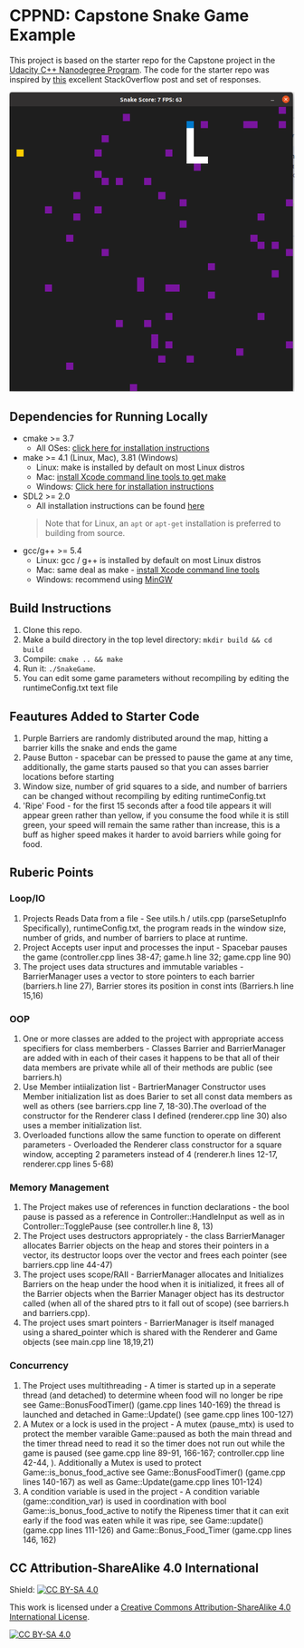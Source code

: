 # CPPND: Capstone Snake Game Example

This project is based on the starter repo for the Capstone project in the [Udacity C++ Nanodegree Program](https://www.udacity.com/course/c-plus-plus-nanodegree--nd213). The code for the starter repo was inspired by [this](https://codereview.stackexchange.com/questions/212296/snake-game-in-c-with-sdl) excellent StackOverflow post and set of responses.

<img src="snake_game.png"/>

## Dependencies for Running Locally
* cmake >= 3.7
  * All OSes: [click here for installation instructions](https://cmake.org/install/)
* make >= 4.1 (Linux, Mac), 3.81 (Windows)
  * Linux: make is installed by default on most Linux distros
  * Mac: [install Xcode command line tools to get make](https://developer.apple.com/xcode/features/)
  * Windows: [Click here for installation instructions](http://gnuwin32.sourceforge.net/packages/make.htm)
* SDL2 >= 2.0
  * All installation instructions can be found [here](https://wiki.libsdl.org/Installation)
  >Note that for Linux, an `apt` or `apt-get` installation is preferred to building from source. 
* gcc/g++ >= 5.4
  * Linux: gcc / g++ is installed by default on most Linux distros
  * Mac: same deal as make - [install Xcode command line tools](https://developer.apple.com/xcode/features/)
  * Windows: recommend using [MinGW](http://www.mingw.org/)

##  Build Instructions

1. Clone this repo.
2. Make a build directory in the top level directory: `mkdir build && cd build`
3. Compile: `cmake .. && make`
4. Run it: `./SnakeGame`.
5. You can edit some game parameters without recompiling by editing the runtimeConfig.txt text file

## Feautures Added to Starter Code
1. Purple Barriers are randomly distributed around the map, hitting a barrier kills the snake and ends the game
2. Pause Button - spacebar can be pressed to pause the game at any time, additionally, the game starts paused so that you can asses barrier locations before starting
3. Window size, number of grid squares to a side, and number of barriers can be changed without recompiling by editing runtimeConfig.txt
4. 'Ripe' Food - for the first 15 seconds after a food tile appears it will appear green rather than yellow, if you consume the food while it is still green, your speed will remain the same rather than increase, this is a buff as higher speed makes it harder to avoid barriers while going for food.

## Ruberic Points

### Loop/IO
1. Projects Reads Data from a file - See utils.h / utils.cpp (parseSetupInfo Specifically), runtimeConfig.txt, the program reads in the window size, number of grids, and number of barriers to place at runtime.
2. Project Accepts user input and processes the input - Spacebar pauses the game (controller.cpp lines 38-47; game.h line 32; game.cpp line 90)
3. The project uses data structures and immutable variables - BarrierManager uses a vector to store pointers to each barrier (barriers.h line 27), Barrier stores its position in const ints (Barriers.h line 15,16)

### OOP
1. One or more classes are added to the project with appropriate access specifiers for class memberbers - Classes Barrier and BarrierManager are added with in each of their cases it happens to be that all of their data members are private while all of their methods are public (see barriers.h)
2. Use Member intiialization list - BartrierManager Constructor uses Member initialization list as does Barier to set all const data members as well as others (see barriers.cpp line 7, 18-30).The overload of the constructor for the Renderer class I defined (renderer.cpp line 30) also uses a member initialization list.
3. Overloaded functions allow the same function to operate on different parameters - Overloaded the Renderer class constructor for a square window, accepting 2 parameters instead of 4 (renderer.h lines 12-17, renderer.cpp lines 5-68)

### Memory Management
1. The Project makes use of references in function declarations - the bool pause is passed as a reference in Controller::HandleInput as well as in Controller::TogglePause (see controller.h line 8, 13)
2. The Project uses destructors appropriately - the class BarrierManager allocates Barrier objects on the heap and stores their pointers in a vector, its destructor loops over the vector and frees each pointer (see barriers.cpp line 44-47)
3. The project uses scope/RAII - BarrierManager allocates and Initializes Barriers on the heap under the hood when it is initialized, it frees all of the Barrier objects when the Barrier Manager object has its destructor called (when all of the shared ptrs to it fall out of scope) (see barriers.h and barriers.cpp).
4. The project uses smart pointers - BarrierManager is itself managed using a shared_pointer which is shared with the Renderer and Game objects (see main.cpp line 18,19,21)

### Concurrency
1. The Project uses multithreading - A timer is started up in a seperate thread (and detached) to determine wheen food will no longer be ripe see Game::BonusFoodTimer() (game.cpp lines 140-169) the thread is launched and detached in Game::Update() (see game.cpp lines 100-127)
2. A Mutex or a lock is used in the project - A mutex (pause_mtx) is used to protect the member varaible Game::paused as both the main thread and the timer thread need to read it so the timer does not run out while the game is paused (see game.cpp line 89-91, 166-167; controller.cpp line 42-44,  ). Additionally a Mutex is used to protect Game::is_bonus_food_active see Game::BonusFoodTimer() (game.cpp lines 140-167) as well as Game::Update(game.cpp lines 101-124)
3. A condition variable is used in the project - A condition variable (game::condition_var) is used in coordination with bool Game::is_bonus_food_active to notify the Ripeness timer that it can exit early if the food was eaten while it was ripe, see Game::update() (game.cpp lines 111-126) and Game::Bonus_Food_Timer (game.cpp lines 146, 162)

## CC Attribution-ShareAlike 4.0 International

Shield: [![CC BY-SA 4.0][cc-by-sa-shield]][cc-by-sa]

This work is licensed under a
[Creative Commons Attribution-ShareAlike 4.0 International License][cc-by-sa].

[![CC BY-SA 4.0][cc-by-sa-image]][cc-by-sa]

[cc-by-sa]: http://creativecommons.org/licenses/by-sa/4.0/
[cc-by-sa-image]: https://licensebuttons.net/l/by-sa/4.0/88x31.png
[cc-by-sa-shield]: https://img.shields.io/badge/License-CC%20BY--SA%204.0-lightgrey.svg
